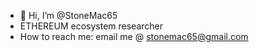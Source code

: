 - 👋 Hi, I’m @StoneMac65
- ETHEREUM ecosystem researcher
-  How to reach me: email me @ stonemac65@gmail.com 
<!---
StoneMac65/StoneMac65 is a ✨ special ✨ repository because its `README.md` (this file) appears on your GitHub profile.
You can click the Preview link to take a look at your changes.
--->
